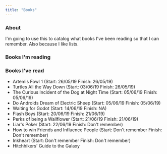 ```yaml
---
title: "Books"
---
```


### About

I'm going to use this to catalog what books I've been reading so that I can remember. Also because I like lists.

### Books I'm reading



### Books I've read

- Artemis Fowl 1 (Start: 26/05/19 Finish: 26/05/19)
- Turtles All the Way Down (Start: 03/06/19 Finish: 26/05/19)
- The Curious Incident of the Dog at Night Time (Start: 05/06/19 Finish: 05/06/19)
- Do Androids Dream of Electric Sheep (Start: 05/06/19 Finish: 05/06/19)
- Waiting for Godot (Start: 14/06/19 Finish: NA)
- Flash Boys (Start: 20/06/19 Finish: 21/06/19)
- Perks of being a Wallflower (Start: 21/06/19 Finish: 21/06/19)
- Liar's Poker (Start: 22/06/19 Finish: Don't remember)
- How to win Friends and Influence People (Start: Don't remember Finish: Don't remember)
- Inkheart (Start: Don't remember Finish: Don't remember)
- Hitchhikers' Guide to the Galaxy 
